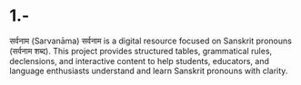# 1.-
सर्वनाम (Sarvanāma) सर्वनाम is a digital resource focused on Sanskrit pronouns (सर्वनाम शब्द). This project provides structured tables, grammatical rules, declensions, and interactive content to help students, educators, and language enthusiasts understand and learn Sanskrit pronouns with clarity.
